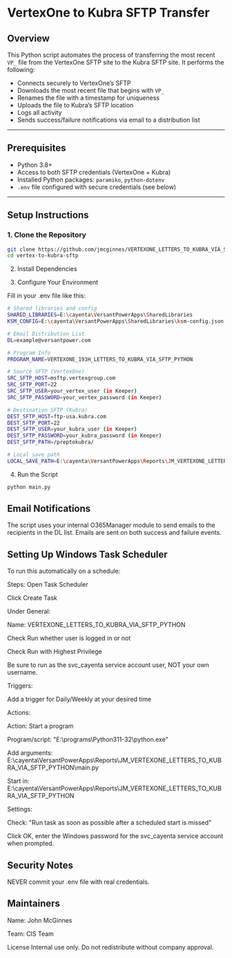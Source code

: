 #  VertexOne to Kubra SFTP Transfer

##  Overview

This Python script automates the process of transferring the most recent `VP_` file from the VertexOne SFTP site to the Kubra SFTP site. It performs the following:

- Connects securely to VertexOne’s SFTP
- Downloads the most recent file that begins with `VP_`
- Renames the file with a timestamp for uniqueness
- Uploads the file to Kubra’s SFTP location
- Logs all activity
- Sends success/failure notifications via email to a distribution list

---

##  Prerequisites

- Python 3.8+
- Access to both SFTP credentials (VertexOne + Kubra)
- Installed Python packages: `paramiko`, `python-dotenv`
- `.env` file configured with secure credentials (see below)

---

##  Setup Instructions

### 1. Clone the Repository

```bash
git clone https://github.com/jmcginnes/VERTEXONE_LETTERS_TO_KUBRA_VIA_SFTP_PYTHON.git
cd vertex-to-kubra-sftp

```
2. Install Dependencies

3. Configure Your Environment

Fill in your .env file like this:

```bash
# Shared libraries and config
SHARED_LIBRARIES=E:\cayenta\VersantPowerApps\SharedLibraries
KSM_CONFIG=E:\cayenta\VersantPowerApps\SharedLibraries\ksm-config.json

# Email Distribution List
DL=example@versantpower.com

# Program Info
PROGRAM_NAME=VERTEXONE_193H_LETTERS_TO_KUBRA_VIA_SFTP_PYTHON

# Source SFTP (VertexOne)
SRC_SFTP_HOST=msftp.vertexgroup.com
SRC_SFTP_PORT=22
SRC_SFTP_USER=your_vertex_user (in Keeper)
SRC_SFTP_PASSWORD=your_vertex_password (in Keeper)

# Destination SFTP (Kubra)
DEST_SFTP_HOST=ftp-usa.kubra.com
DEST_SFTP_PORT=22
DEST_SFTP_USER=your_kubra_user (in Keeper)
DEST_SFTP_PASSWORD=your_kubra_password (in Keeper)
DEST_SFTP_PATH=/preptokubra/ 

# Local save path
LOCAL_SAVE_PATH=E:\cayenta\VersantPowerApps\Reports\JM_VERTEXONE_LETTERS_TO_KUBRA_VIA_SFTP_PYTHON\archive

```
4. Run the Script
```bash
python main.py
```
 
## Email Notifications
The script uses your internal O365Manager module to send emails to the recipients in the DL list. Emails are sent on both success and failure events.

## Setting Up Windows Task Scheduler
To run this automatically on a schedule:

Steps:
Open Task Scheduler

Click Create Task

Under General:

Name: VERTEXONE_LETTERS_TO_KUBRA_VIA_SFTP_PYTHON

Check Run whether user is logged in or not 

Check Run with Highest Privilege

Be sure to run as the svc_cayenta service account user, NOT your own username.

Triggers:

Add a trigger for Daily/Weekly at your desired time

Actions:

Action: Start a program

Program/script: "E:\programs\Python311-32\python.exe"

Add arguments: E:\cayenta\VersantPowerApps\Reports\JM_VERTEXONE_LETTERS_TO_KUBRA_VIA_SFTP_PYTHON\main.py

Start in: E:\cayenta\VersantPowerApps\Reports\JM_VERTEXONE_LETTERS_TO_KUBRA_VIA_SFTP_PYTHON

Settings:

Check: "Run task as soon as possible after a scheduled start is missed"

Click OK, enter the Windows password for the svc_cayenta service account when prompted.

## Security Notes
NEVER commit your .env file with real credentials.

## Maintainers
Name: John McGinnes

Team: CIS Team

License
Internal use only. Do not redistribute without company approval.
